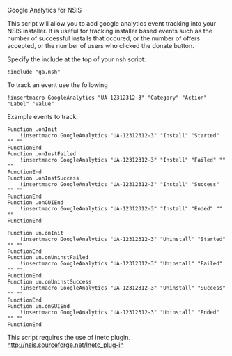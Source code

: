 Google Analytics for NSIS

This script will allow you to add google analytics event tracking into your NSIS installer. It is useful for tracking installer based events such as the number of successful installs that occured, or the number of offers accepted, or the number of users who clicked the donate button.

Specify the include at the top of your nsh script:

```
!include "ga.nsh"
```

To track an event use the following

```
!insertmacro GoogleAnalytics "UA-12312312-3" "Category" "Action" "Label" "Value"
```

Example events to track:

```
Function .onInit
    !insertmacro GoogleAnalytics "UA-12312312-3" "Install" "Started" "" ""
FunctionEnd
Function .onInstFailed
    !insertmacro GoogleAnalytics "UA-12312312-3" "Install" "Failed" "" ""
FunctionEnd
Function .onInstSuccess
    !insertmacro GoogleAnalytics "UA-12312312-3" "Install" "Success" "" ""
FunctionEnd
Function .onGUIEnd
    !insertmacro GoogleAnalytics "UA-12312312-3" "Install" "Ended" "" ""
FunctionEnd

Function un.onInit
    !insertmacro GoogleAnalytics "UA-12312312-3" "Uninstall" "Started" "" ""
FunctionEnd
Function un.onUninstFailed
    !insertmacro GoogleAnalytics "UA-12312312-3" "Uninstall" "Failed" "" ""
FunctionEnd
Function un.onUninstSuccess
    !insertmacro GoogleAnalytics "UA-12312312-3" "Uninstall" "Success" "" ""
FunctionEnd
Function un.onGUIEnd
    !insertmacro GoogleAnalytics "UA-12312312-3" "Uninstall" "Ended" "" ""
FunctionEnd
```
This script requires the use of inetc plugin.
http://nsis.sourceforge.net/Inetc_plug-in